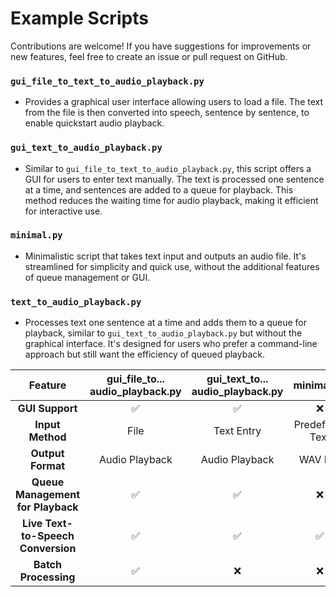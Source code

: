 # Example Scripts

Contributions are welcome! If you have suggestions for improvements or new features, feel free to create an issue or pull request on GitHub.

### `gui_file_to_text_to_audio_playback.py`

- Provides a graphical user interface allowing users to load a file. The text from the file is then converted into speech, sentence by sentence, to enable quickstart audio playback.

### `gui_text_to_audio_playback.py`

- Similar to `gui_file_to_text_to_audio_playback.py`, this script offers a GUI for users to enter text manually. The text is processed one sentence at a time, and sentences are added to a queue for playback. This method reduces the waiting time for audio playback, making it efficient for interactive use.

### `minimal.py`

- Minimalistic script that takes text input and outputs an audio file. It's streamlined for simplicity and quick use, without the additional features of queue management or GUI.

### `text_to_audio_playback.py`

- Processes text one sentence at a time and adds them to a queue for playback, similar to `gui_text_to_audio_playback.py` but without the graphical interface. It's designed for users who prefer a command-line approach but still want the efficiency of queued playback.

| Feature                           | gui_file_to...<br>audio_playback.py | gui_text_to...<br>audio_playback.py | minimal.py | text_to_audio...<br>playback.py |
|:---------------------------------:|:-----------------------------------:|:-----------------------------------:|:----------:|:-------------------------------:|
| **GUI Support**                   | <center>✅</center>                  | <center>✅</center>                  | <center>❌</center> | <center>❌</center>             |
| **Input Method**                  | File                                | Text Entry                          | Predefined Text | Predefined Text                 |
| **Output Format**                 | Audio Playback                      | Audio Playback                      | WAV File   | Audio Playback                  |
| **Queue Management<br>for Playback** | <center>✅</center>                  | <center>✅</center>                  | <center>❌</center> | <center>✅</center>            |
| **Live Text-to-Speech<br> Conversion**| <center>✅</center>                  | <center>✅</center>                  | <center>✅</center> | <center>✅</center>            |
| **Batch Processing**              | <center>✅</center>                  | <center>❌</center>                  | <center>❌</center> | <center>❌</center>             |

